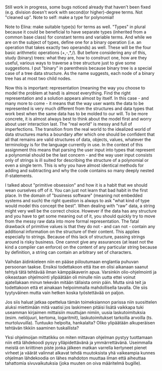 Still work in progress, some bugs noticed already that haven't been fixed (e.g. division doesn't work with second(or higher)-degree terms.
Not "cleaned up".
Note to self: make a type for polynomial!

Note to Elina: make suitable type(s) for terms as well. "Types" in plural because it could be beneficial to have separate types (inherited from a common base class) for constant terms and variable terms. And while we are on the subject of types, define one for a binary operation (i.e. an operation that takes exactly two operands) as well. These will be the four basic arithmetic operations (+,-,*,/). But before considering any of this, study (binary) trees: what they are, how to construct one, how are they useful, various ways to traverse a tree structure just to give some suggestions. I put "binary" in parenthesis because binary tree is a special case of a tree data structure. As the name suggests, each node of a binary tree has at most two child nodes.

Now this is important: representation (meaning the way you choose to model the problem at hand) is almost everything. Find the right representation and a solution appears almost by itself. In this case - and many more to come - it means that the way user wants the data to be represented is very much different from the structures and data types that work best when the same data has to be molded to our will. To be more concrete, it is almost always best to think about the model first and worry about user interaction last. The "real world" is messy and full of imperfections. The transition from the real world to the idealized world of data structures marks a boundary after which one should be confident that all that remains are valid structures of data, objects, values, whatever the terminology is for the language currently in use. In the context of this assignment this means that parsing the user input into types that represent a polynomial should be the last concern - and the way user input consists only of strings is ill suited for describing the structure of a polynomial or even a single term. This is why you have almost identical methods for adding and subtracting and why the code contains so many deeply nested if-statements. 

I talked about "primitive obsession" and how it is a habit that we should wean ourselves off of it. You can just not learn that bad habit in the first place. In the domain of "business software" (meaning not embedded systems and such) the right question is always to ask "what kind of type would model this concept the best". When dealing with "raw" data, a string might very well be the correct choice. However if the data has any structure and you have to get some meaning out of it, you should quickly try to move from the messy raw data into more formal representation. The fatal drawback of primitive values is that they do not - and can not - contain any additional information on the structure of their content. This applies especially to strings. Because of this lack of structure, passing strings around is risky business. One cannot give any assurances (at least not the kind a compiler can enforce) on the content of any particular string because by definition, a string can contain an arbitrary set of characters.

Vaihdan äidinkieleen niin en pääse piiloutumaan englantia puhuvan persoonan taakse. Ensiksi todettakoon että itse en olisi aikanaan saanut tehtyä tätä tehtävää ilman kämppäkaverin apua. Varsinkin olio-ohjelmointi ja oikeastaan ohjelmointi ylipäätään oli minulle niin uutta ettei voinut ajatellakaan minun tekevän mitään tällaista omin päin. Mutta sinä teit ja todettakoon että et ainakaan helpoimmalla mahdollisella tavalla. Ole siis tyytyväinen mutta vain hetken koska työstettävää on paljon.

Jos siis haluat jatkaa opettelua tämän toimeksiannon parissa niin suosittelen aluksi miettimään mitä vaatisi jos laskimeen pitäisi lisätä vaikkapa tuki useamman kirjaimen mittaisiin muuttujan nimiin, uusia laskutoimituksia (esim. neliöjuuri, kertoma, logaritmit), laskutoimitukset tarkoilla arvoilla (ts. murtoluvuilla). Tuntuuko helpolta, hankalalta? Oliko ylipäätään alkuperäisen tehtävän tikkiin saaminen tuskallista? 

Yksi ohjelmoijan mittatikku on miten mittavan ohjelman pystyy tuottamaan niin että lähdekoodi pysyy ylläpidettävänä ja ymmärrettävänä. Useimmalla meistä on kriittinen piste jonka jälkeen matkan varrella kertyneet pienet virheet ja väärät valinnat alkavat tehdä muutoksista yhä vaikeampia kunnes ohjelman lähdekoodia on lähes mahdoton muuttaa ilman että aiheuttaa tahattomia sivuvaikutuksia (joka muuten on oiva määritelmä bugille). 
